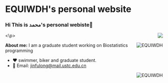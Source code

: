 # EQUIWDH's personal website

### Hi  This is محمد's personal webiste👋  

<p><img align="right" src="https://github-readme-stats.vercel.app/api?username=EQUIWDH&show_icons=true&icon_color=805AD5&text_color=718096&bg_color=ffffff&hide_title=true&count_private=true" /><\p>

<p><img align="right" src="https://github-readme-streak-stats-five-alpha.vercel.app?user=EQUIWDH" alt="EQUIWDH" /> </p>

**About me:**
I am a graduate student working on Biostatistics programming
- ❤️ swimmer, biker and graduate student.
- 💬 Email: jinfulong@mail.ustc.edu.cn

<img align="right" src="https://github-readme-stats.vercel.app/api/top-langs/?username=EQUIWDH" alt="EQUIWDH" />


